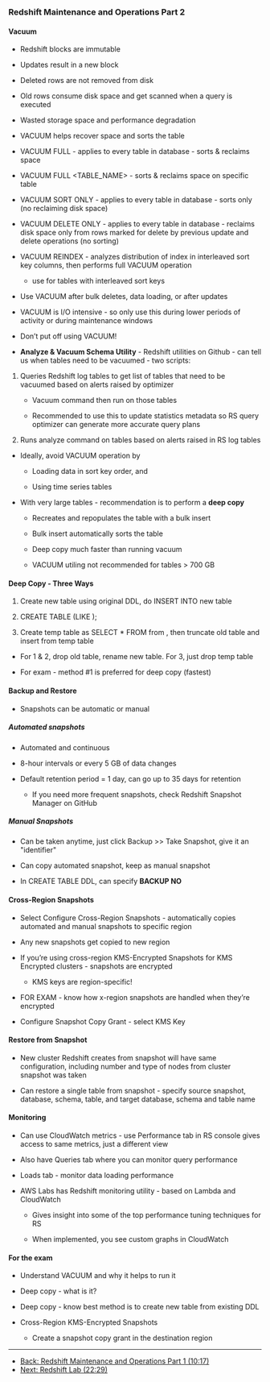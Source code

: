 ### Redshift Maintenance and Operations Part 2

#### Vacuum

* Redshift blocks are immutable

* Updates result in a new block

* Deleted rows are not removed from disk

* Old rows consume disk space and get scanned when a query is executed

* Wasted storage space and performance degradation

* VACUUM helps recover space and sorts the table

* VACUUM FULL - applies to every table in database - sorts & reclaims space

* VACUUM FULL <TABLE_NAME> -  sorts & reclaims space on specific table

* VACUUM SORT ONLY - applies to every table in database - sorts only (no reclaiming disk space)

* VACUUM DELETE ONLY - applies to every table in database - reclaims disk space only from rows marked for delete by previous update and delete operations (no sorting)

* VACUUM REINDEX <TABLENAME> - analyzes distribution of index in interleaved sort key columns, then performs full VACUUM operation

    * use for tables with interleaved sort keys

* Use VACUUM after bulk deletes, data loading, or after updates 

* VACUUM is I/O intensive - so only use this during lower periods of activity or during maintenance windows

* Don’t put off using VACUUM!

* **Analyze & Vacuum Schema Utility** - Redshift utilities on Github - can tell us when tables need to be vacuumed - two scripts:

1. Queries Redshift log tables to get list of tables that need to be vacuumed based on alerts raised by optimizer

    * Vacuum command then run on those tables

    * Recommended to use this to update statistics metadata so RS query optimizer can generate more accurate query plans

1. Runs analyze command on tables based on alerts raised in RS log tables

* Ideally, avoid VACUUM operation by	

    * Loading data in sort key order, and

    * Using time series tables

* With very large tables - recommendation is to perform a **deep copy**

    * Recreates and repopulates the table with a bulk insert

    * Bulk insert automatically sorts the table

    * Deep copy much faster than running vacuum

    * VACUUM utiling not recommended for tables > 700 GB

#### Deep Copy - Three Ways

1. Create new table using original DDL, do INSERT INTO new table

2. CREATE TABLE <TABLENAME> (LIKE <OLDTABLENAME>);

3. Create temp table as SELECT * FROM from <OLDTABLENAME>, then truncate old table and insert from temp table

* For 1 & 2, drop old table, rename new table.  For 3, just drop temp table

* For exam - method #1 is preferred for deep copy (fastest)

#### Backup and Restore

* Snapshots can be automatic or manual

##### Automated snapshots

* Automated and continuous

* 8-hour intervals or every 5 GB of data changes

* Default retention period = 1 day, can go up to 35 days for retention

    * If you need more frequent snapshots, check Redshift Snapshot Manager on GitHub

##### Manual Snapshots

* Can be taken anytime, just click Backup >> Take Snapshot, give it an "identifier"

* Can copy automated snapshot, keep as manual snapshot

* In CREATE TABLE DDL, can specify **BACKUP NO**

#### Cross-Region Snapshots

* Select Configure Cross-Region Snapshots - automatically copies automated and manual snapshots to specific region

* Any new snapshots get copied to new region

* If you’re using cross-region KMS-Encrypted Snapshots for KMS Encrypted clusters - snapshots are encrypted

    * KMS keys are region-specific!

* FOR EXAM - know how x-region snapshots are handled when they’re encrypted

* Configure Snapshot Copy Grant - select KMS Key

#### Restore from Snapshot

* New cluster Redshift creates from snapshot will have same configuration, including number and type of nodes from cluster snapshot was taken

* Can restore a single table from snapshot - specify source snapshot, database, schema, table, and target database, schema and table name

#### Monitoring

* Can use CloudWatch metrics - use Performance tab in RS console gives access to same metrics, just a different view

* Also have Queries tab where you can monitor query performance

* Loads tab - monitor data loading performance

* AWS Labs has Redshift monitoring utility - based on Lambda and CloudWatch

    * Gives insight into some of the top performance tuning techniques for RS

    * When implemented, you see custom graphs in CloudWatch

#### For the exam 

* Understand VACUUM and why it helps to run it

* Deep copy - what is it?

* Deep copy - know best method is to create new table from existing DDL

* Cross-Region KMS-Encrypted Snapshots

    * Create a snapshot copy grant in the destination region

---

*  [Back: Redshift Maintenance and Operations Part 1 (10:17)](Redshift_Maintenance_and_Operations_Part_1.md)
*  [Next: Redshift Lab (22:29)](Redshift_Lab.md)
